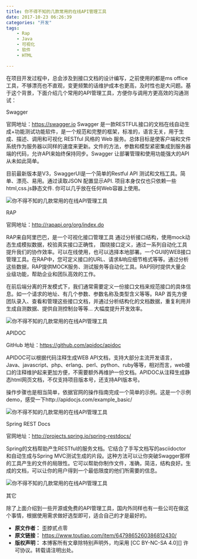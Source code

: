 ```yaml
---
title: 你不得不知的几款常用的在线API管理工具
date: 2017-10-23 06:26:39
categories: "开发"
tags:
	- Rap
	- Java
	- 可视化
	- 软件
	- HTML

---
```


在项目开发过程中，总会涉及到接口文档的设计编写，之前使用的都是ms office工具，不够漂亮也不直观，变更频繁的话维护成本也更高，及时性也是大问题。基于这个背景，下面介绍几个常用的API管理工具，方便你与调用方更高效的沟通测试：

Swagger

官网地址：https://swagger.io Swagger 是一款RESTFUL接口的文档在线自动生成+功能测试功能软件，是一个规范和完整的框架，标准的，语言无关，用于生成、描述、调用和可视化 RESTful 风格的 Web 服务。总体目标是使客户端和文件系统作为服务器以同样的速度来更新。文件的方法，参数和模型紧密集成到服务器端的代码，允许API来始终保持同步。Swagger 让部署管理和使用功能强大的API从未如此简单。

目前最新版本是V3，SwaggerUI是一个简单的Restful API 测试和文档工具。简单、漂亮、易用。通过读取JSON 配置显示API. 项目本身仅仅也只依赖一些 html,css.js静态文件. 你可以几乎放在任何Web容器上使用。

![你不得不知的几款常用的在线API管理工具][API]

RAP

官网地址：http://rapapi.org/org/index.do

RAP来自阿里巴巴，是一个可视化接口管理工具 通过分析接口结构，使用mock动态生成模拟数据，校验真实接口正确性， 围绕接口定义，通过一系列自动化工具提升我们的协作效率。可以在线使用，也可以选择本地部署。一个GUI的WEB接口管理工具。在RAP中，您可定义接口的URL、请求&响应细节格式等等。通过分析这些数据，RAP提供MOCK服务、测试服务等自动化工具。RAP同时提供大量企业级功能，帮助企业和团队高效的工作。

在前后端分离的开发模式下，我们通常需要定义一份接口文档来规范接口的具体信息。如一个请求的地址、有几个参数、参数名称及类型含义等等。RAP 首先方便团队录入、查看和管理这些接口文档，并通过分析结构化的文档数据，重复利用并生成自测数据、提供自测控制台等等... 大幅度提升开发效率。

![你不得不知的几款常用的在线API管理工具][API 1]

APIDOC

GitHub 地址：https://github.com/apidoc/apidoc

APIDOC可以根据代码注释生成WEB API文档，支持大部分主流开发语言，Java、javascript、php、erlang、perl、python、ruby等等，相对而言，web接口的注释维护起来更加方便，不需要额外再维护一份文档。APIDOC从注释生成静态html网页文档，不仅支持项目版本号，还支持API版本号。

操作步骤也是相当简单，依据官网的操作指南完成一个简单的示例。这是一个示例demo，感受一下http://apidocjs.com/example\_basic/

![你不得不知的几款常用的在线API管理工具][API 2]

Spring REST Docs

官网地址：http://projects.spring.io/spring-restdocs/

Spring的文档帮助产生RESTful的服务文档。它结合了手写文档写的asciidoctor和自动生成与Spring MVC测试生成的片段。这种方法可以让你突破Swagger那样的工具产生的文件的局限性。它可以帮助你制作文件，准确，简洁，结构良好。生成的文档，可以让你的用户得到一个最低限度的他们所需要的信息。

![你不得不知的几款常用的在线API管理工具][API 3]

其它

除了上面介绍到一些开源或免费的API管理工具，国内外同样也有一些公司在做这个事情，根据使用需求做好选型即可，适合自己的才是最好的。


[API]: /pro/os/crawler/AJIJ-UE6Z-QQZM.jpg
[API 1]: /pro/os/crawler/VZFE-UQRN-B7RR.jpg
[API 2]: /pro/os/crawler/2QMU-RFBJ-7NVN.jpg
[API 3]: /pro/os/crawler/EEVY-2Y6V-FYYY.jpg
 *  **原文作者：** 歪脖贰点零
 *  **原文链接：** https://www.toutiao.com/item/6479865260386812430/
 *  **版权声明：** 本博客所有文章除特别声明外，均采用 [CC BY-NC-SA 4.0][] 许可协议。转载请注明出处。